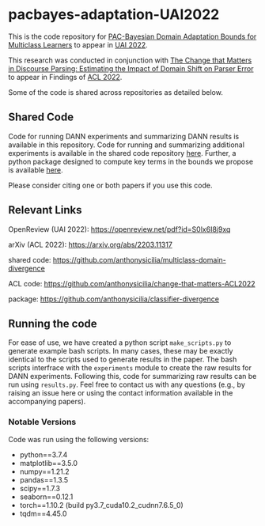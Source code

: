 # pacbayes-adaptation-UAI2022

This is the code repository for [PAC-Bayesian Domain Adaptation Bounds for Multiclass Learners](https://openreview.net/pdf?id=S0lx6I8j9xq) to appear in [UAI 2022](https://www.auai.org/uai2022/).

This research was conducted in conjunction with [The Change that Matters in Discourse Parsing: Estimating the Impact of Domain Shift on Parser Error](https://arxiv.org/abs/2203.11317) to appear in Findings of [ACL 2022](https://www.2022.aclweb.org). 

Some of the code is shared across repositories as detailed below.

## Shared Code
Code for running DANN experiments and summarizing DANN results is available in this repository. Code for running and summarizing additional experiments is available in the shared code repository [here](https://github.com/anthonysicilia/multiclass-domain-divergence). Further, a python package designed to compute key terms in the bounds we propose is available [here](https://github.com/anthonysicilia/classifier-divergence).

Please consider citing one or both papers if you use this code.

## Relevant Links
OpenReview (UAI 2022): https://openreview.net/pdf?id=S0lx6I8j9xq

arXiv (ACL 2022): https://arxiv.org/abs/2203.11317

shared code: https://github.com/anthonysicilia/multiclass-domain-divergence

ACL code: https://github.com/anthonysicilia/change-that-matters-ACL2022

package: https://github.com/anthonysicilia/classifier-divergence

## Running the code
For ease of use, we have created a python script ```make_scripts.py``` to generate example bash scripts. In many cases, these may be exactly identical to the scripts used to generate results in the paper. The bash scripts interfrace with the ```experiments``` module to create the raw results for DANN experiments. Following this, code for summarizing raw results can be run using ```results.py```. Feel free to contact us with any questions (e.g., by raising an issue here or using the contact information available in the accompanying papers).

### Notable Versions
Code was run using the following versions:
 - python==3.7.4
 - matplotlib==3.5.0
 - numpy==1.21.2
 - pandas==1.3.5
 - scipy==1.7.3
 - seaborn==0.12.1
 - torch==1.10.2 (build py3.7_cuda10.2_cudnn7.6.5_0)
 - tqdm==4.45.0
